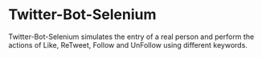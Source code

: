# Twitter-Bot-Selenium
Twitter-Bot-Selenium simulates the entry of a real person and perform the actions of Like, ReTweet, Follow and UnFollow using different keywords.
